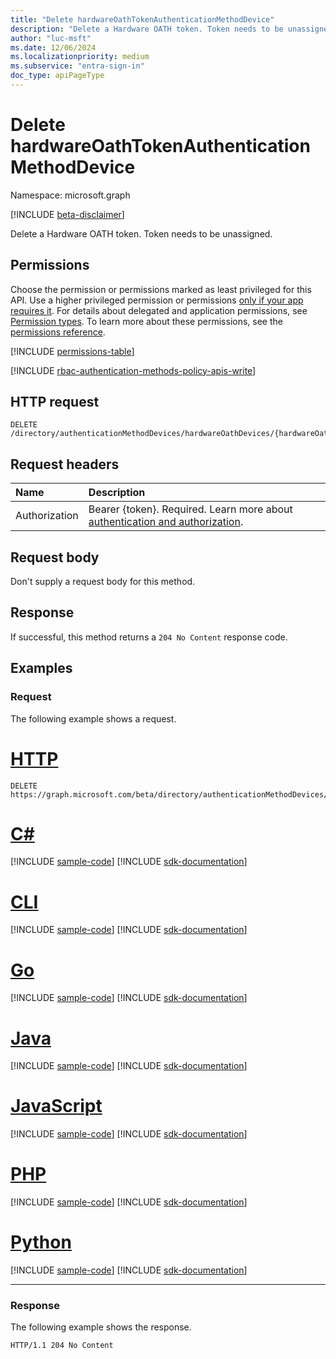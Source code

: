 ```yaml
---
title: "Delete hardwareOathTokenAuthenticationMethodDevice"
description: "Delete a Hardware OATH token. Token needs to be unassigned."
author: "luc-msft"
ms.date: 12/06/2024
ms.localizationpriority: medium
ms.subservice: "entra-sign-in"
doc_type: apiPageType
---
```


# Delete hardwareOathTokenAuthenticationMethodDevice

Namespace: microsoft.graph

[!INCLUDE [beta-disclaimer](../../includes/beta-disclaimer.md)]

Delete a Hardware OATH token. Token needs to be unassigned.

## Permissions

Choose the permission or permissions marked as least privileged for this API. Use a higher privileged permission or permissions [only if your app requires it](/graph/permissions-overview#best-practices-for-using-microsoft-graph-permissions). For details about delegated and application permissions, see [Permission types](/graph/permissions-overview#permission-types). To learn more about these permissions, see the [permissions reference](/graph/permissions-reference).

<!-- {
  "blockType": "permissions",
  "name": "authenticationmethoddevice-delete-hardwareoathdevices-permissions"
}
-->
[!INCLUDE [permissions-table](../includes/permissions/authenticationmethoddevice-delete-hardwareoathdevices-permissions.md)]

[!INCLUDE [rbac-authentication-methods-policy-apis-write](../includes/rbac-for-apis/rbac-authentication-methods-policy-apis-write.md)]

## HTTP request

<!-- {
  "blockType": "ignored"
}
-->
``` http
DELETE /directory/authenticationMethodDevices/hardwareOathDevices/{hardwareOathTokenAuthenticationMethodDeviceId}
```

## Request headers

|Name|Description|
|:---|:---|
|Authorization|Bearer {token}. Required. Learn more about [authentication and authorization](/graph/auth/auth-concepts).|

## Request body

Don't supply a request body for this method.

## Response

If successful, this method returns a `204 No Content` response code.

## Examples

### Request

The following example shows a request.
# [HTTP](#tab/http)
<!-- {
  "blockType": "request",
  "name": "delete_hardwareoathtokenauthenticationmethoddevice"
}
-->
``` http
DELETE https://graph.microsoft.com/beta/directory/authenticationMethodDevices/hardwareOathDevices/{hardwareOathTokenAuthenticationMethodDeviceId}
```

# [C#](#tab/csharp)
[!INCLUDE [sample-code](../includes/snippets/csharp/delete-hardwareoathtokenauthenticationmethoddevice-csharp-snippets.md)]
[!INCLUDE [sdk-documentation](../includes/snippets/snippets-sdk-documentation-link.md)]

# [CLI](#tab/cli)
[!INCLUDE [sample-code](../includes/snippets/cli/delete-hardwareoathtokenauthenticationmethoddevice-cli-snippets.md)]
[!INCLUDE [sdk-documentation](../includes/snippets/snippets-sdk-documentation-link.md)]

# [Go](#tab/go)
[!INCLUDE [sample-code](../includes/snippets/go/delete-hardwareoathtokenauthenticationmethoddevice-go-snippets.md)]
[!INCLUDE [sdk-documentation](../includes/snippets/snippets-sdk-documentation-link.md)]

# [Java](#tab/java)
[!INCLUDE [sample-code](../includes/snippets/java/delete-hardwareoathtokenauthenticationmethoddevice-java-snippets.md)]
[!INCLUDE [sdk-documentation](../includes/snippets/snippets-sdk-documentation-link.md)]

# [JavaScript](#tab/javascript)
[!INCLUDE [sample-code](../includes/snippets/javascript/delete-hardwareoathtokenauthenticationmethoddevice-javascript-snippets.md)]
[!INCLUDE [sdk-documentation](../includes/snippets/snippets-sdk-documentation-link.md)]

# [PHP](#tab/php)
[!INCLUDE [sample-code](../includes/snippets/php/delete-hardwareoathtokenauthenticationmethoddevice-php-snippets.md)]
[!INCLUDE [sdk-documentation](../includes/snippets/snippets-sdk-documentation-link.md)]

# [Python](#tab/python)
[!INCLUDE [sample-code](../includes/snippets/python/delete-hardwareoathtokenauthenticationmethoddevice-python-snippets.md)]
[!INCLUDE [sdk-documentation](../includes/snippets/snippets-sdk-documentation-link.md)]

---

### Response

The following example shows the response.
<!-- {
  "blockType": "response",
  "truncated": true
}
-->
``` http
HTTP/1.1 204 No Content
```

